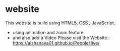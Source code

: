 # website 
This website is build using  HTML5, CSS , JavaScript.
- using animation and zoom feature
- and also add a Video 
Please visit the Website : https://aishanaya01.github.io/PeopleHive/